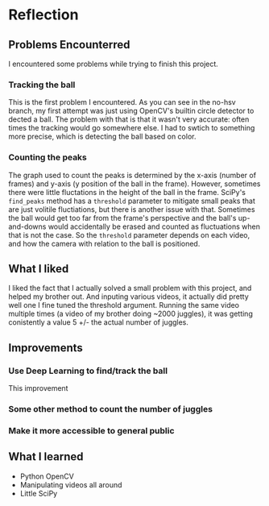 # Reflection

## Problems Encounterred

I encountered some problems while trying to finish this project.

### Tracking the ball 

This is the first problem I encountered. As you can see in the no-hsv branch, my first attempt was just using OpenCV's builtin circle detector to dected a ball. The problem with that is that it wasn't very accurate: often times the tracking would go somewhere else. I had to swtich to something more precise, which is detecting the ball based on color.

### Counting the peaks

The graph used to count the peaks is determined by the x-axis (number of frames) and y-axis (y position of the ball in the frame). However, sometimes there were little fluctations in the height of the ball in the frame. SciPy's `find_peaks` method has a `threshold` parameter to mitigate small peaks that are just volitile fluctiations, but there is another issue with that. Sometimes the ball would get too far from the frame's perspective and the ball's up-and-downs would accidentally be erased and counted as fluctuations when that is not the case. So the `threshold` parameter depends on each video, and how the camera with relation to the ball is positioned.

## What I liked

I liked the fact that I actually solved a small problem with this project, and helped my brother out. And inputing various videos, it actually did pretty well one I fine tuned the threshold argument. Running the same video multiple times (a video of my brother doing ~2000 juggles), it was getting conistently a value 5 +/- the actual number of juggles.

## Improvements

### Use Deep Learning to find/track the ball

This improvement

### Some other method to count the number of juggles

### Make it more accessible to general public

## What I learned

- Python OpenCV
- Manipulating videos all around
- Little SciPy